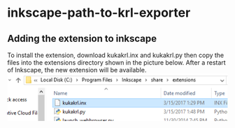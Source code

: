 # inkscape-path-to-krl-exporter

## Adding the extension to inkscape
To install the extension, download kukakrl.inx and kukakrl.py then copy the files into the extensions directory shown in the picture below.
After a restart of Inkscape, the new extension will be available.
![](screenshots/0.png)

